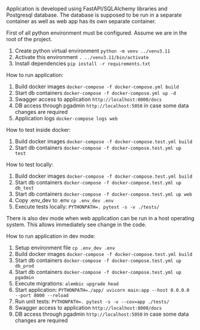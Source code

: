 Application is developed using FastAPI/SQLAlchemy libraries and Postgresql database. The database is supposed to be run in a separate container as well as web app has its own separate container.

First of all python environment must be configured. Assume we are in the root of the project.

1. Create python virtual environment `python -m venv ../venv3.11`
2. Activate this environment `. ../venv3.11/bin/activate`
3. Install dependencies `pip install -r requirements.txt`

How to run application:

1. Build docker images `docker-compose -f docker-compose.yml build`
2. Start db containers `docker-compose -f docker-compose.yml up -d`
3. Swagger access to application `http://localhost:8000/docs`
4. DB access through pgadmin `http://localhost:5050` in case some data changes are required
5. Application logs `docker-compose logs web`

How to test inside docker:

1. Build docker images `docker-compose -f docker-compose.test.yml build`
2. Start db containers `docker-compose -f docker-compose.test.yml up test`

How to test locally:

1. Build docker images `docker-compose -f docker-compose.test.yml build`
2. Start db containers `docker-compose -f docker-compose.test.yml up db_test`
3. Start db containers `docker-compose -f docker-compose.test.yml up web`
4. Copy .env_dev to .env `cp .env_dev .env`
5. Execute tests locally: `PYTHONPATH=. pytest -s -v ./tests/`

There is also dev mode when web application can be run in a host operating system. This allows immediately see change in the code.

How to run application in dev mode:

1. Setup environment file `cp .env_dev .env`
2. Build docker images `docker-compose -f docker-compose.test.yml build`
3. Start db containers `docker-compose -f docker-compose.test.yml up db_prod`
4. Start db containers `docker-compose -f docker-compose.test.yml up pgadmin`
5. Execute migrations: `alembic upgrade head`
6. Start application: `PYTHONPATH=./app/ uvicorn main:app --host 0.0.0.0 --port 8000 --reload`
7. Run unit tests: `PYTHONPATH=. pytest -s -v --cov=app ./tests/`
8. Swagger access to application `http://localhost:8000/docs`
9. DB access through pgadmin `http://localhost:5050` in case some data changes are required
